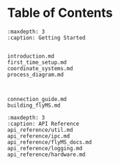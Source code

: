 # Table of Contents

```{toctree}
:maxdepth: 3
:caption: Getting Started


introduction.md
first_time_setup.md
coordinate_systems.md
process_diagram.md



connection_guide.md
building_flyMS.md
```


```{toctree}
:maxdepth: 3
:caption: API Reference
api_reference/util.md
api_reference/ipc.md
api_reference/flyMS_docs.md
api_reference/logging.md
api_reference/hardware.md

```

